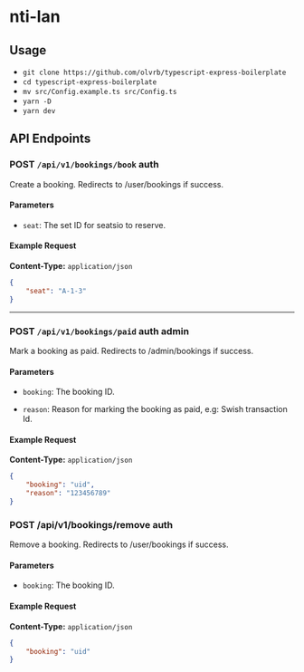 # nti-lan

## Usage

* `git clone https://github.com/olvrb/typescript-express-boilerplate`
* `cd typescript-express-boilerplate`
* `mv src/Config.example.ts src/Config.ts`
* `yarn -D`
* `yarn dev`


## API Endpoints

### **POST** `/api/v1/bookings/book` auth

Create a booking. Redirects to /user/bookings if success.

#### Parameters

- `seat`: The set ID for seatsio to reserve.

#### Example Request 

**Content-Type:** `application/json`

```json
{
    "seat": "A-1-3"
}
```
---

### **POST** `/api/v1/bookings/paid` auth admin

Mark a booking as paid. Redirects to /admin/bookings if success.

#### Parameters

- `booking`: The booking ID.

- `reason`: Reason for marking the booking as paid, e.g: Swish transaction Id.

#### Example Request

**Content-Type:** `application/json`

```json
{
    "booking": "uid",
    "reason": "123456789"
}
```


### **POST** /api/v1/bookings/remove auth

Remove a booking. Redirects to /user/bookings if success.

#### Parameters
- `booking`: The booking ID.

#### Example Request

**Content-Type:** `application/json`

```json
{
    "booking": "uid"
}
```